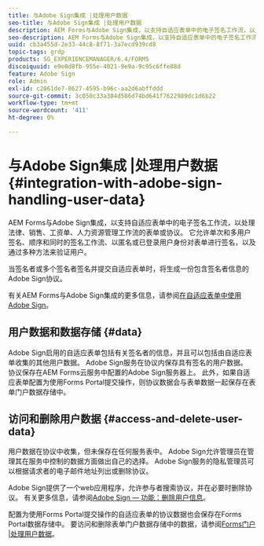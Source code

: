```yaml
---
title: 与Adobe Sign集成 |处理用户数据
seo-title: 与Adobe Sign集成 |处理用户数据
description: AEM Forms与Adobe Sign集成，以支持自适应表单中的电子签名工作流，以处理法律、销售、工资单、人力资源管理工作流的表单或协议。 深入了解用户数据、数据存储以及访问和删除用户数据。
seo-description: AEM Forms与Adobe Sign集成，以支持自适应表单中的电子签名工作流，以处理法律、销售、工资单、人力资源管理工作流的表单或协议。 深入了解用户数据、数据存储以及访问和删除用户数据。
uuid: cb3a455d-2e33-44c8-8f71-3a7ecd939cd8
topic-tags: grdp
products: SG_EXPERIENCEMANAGER/6.4/FORMS
discoiquuid: e9e0d8fb-955e-4021-9e9a-9c95c6ffe88d
feature: Adobe Sign
role: Admin
exl-id: c2061de7-8627-4595-b96c-aa2d6abffddd
source-git-commit: 3c050c33a384d586d74bd641f7622989dc1d6b22
workflow-type: tm+mt
source-wordcount: '411'
ht-degree: 0%

---
```


# 与Adobe Sign集成 |处理用户数据 {#integration-with-adobe-sign-handling-user-data}

AEM Forms与Adobe Sign集成，以支持自适应表单中的电子签名工作流，以处理法律、销售、工资单、人力资源管理工作流的表单或协议。 它允许单次和多用户签名、顺序和同时的签名工作流、以匿名或已登录用户身份对表单进行签名，以及通过多种方法来验证用户。

当签名者或多个签名者签名并提交自适应表单时，将生成一份包含签名者信息的Adobe Sign协议。

有关AEM Forms与Adobe Sign集成的更多信息，请参阅[在自适应表单中使用Adobe Sign](/help/forms/using/working-with-adobe-sign.md)。

## 用户数据和数据存储 {#data}

Adobe Sign启用的自适应表单包括有关签名者的信息，并且可以包括由自适应表单收集的其他用户数据。 Adobe Sign服务在协议内保存具有签名的用户数据。 协议保存在AEM Forms云服务中配置的Adobe Sign服务器上。 此外，如果自适应表单配置为使用Forms Portal提交操作，则协议数据会与表单数据一起保存在表单门户数据存储中。

## 访问和删除用户数据 {#access-and-delete-user-data}

用户数据在协议中收集，但未保存在任何服务表中。 Adobe Sign允许管理员在管理其在服务中控制的数据方面做出自己的选择。 Adobe Sign服务的隐私管理员可以根据请求者的电子邮件地址列出或删除协议。

Adobe Sign提供了一个web应用程序，允许参与者搜索协议，并在必要时删除协议。 有关更多信息，请参阅[Adobe Sign — 功能：删除用户信息](https://helpx.adobe.com/sign/help/adobesign_gdpr_user_deletion.html)。

配置为使用Forms Portal提交操作的自适应表单的协议数据也会保存在Forms Portal数据存储中。 要访问和删除表单门户数据存储中的数据，请参阅[Forms门户 |处理用户数据](/help/forms/using/forms-portal-handling-user-data.md)。
